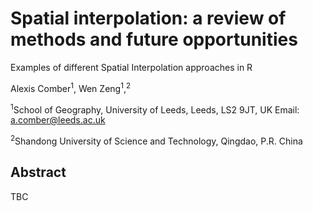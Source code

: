 # Spatial interpolation: a review of methods and future opportunities
Examples of different Spatial Interpolation approaches in R 

Alexis Comber<sup>1</sup>, Wen Zeng<sup>1</sup>,<sup>2</sup>

<sup>1</sup>School of Geography, University of Leeds, Leeds, LS2 9JT, UK Email: a.comber@leeds.ac.uk

<sup>2</sup>Shandong University of Science and Technology, Qingdao, P.R. China


## Abstract 
TBC
